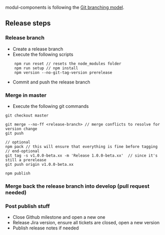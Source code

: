 modul-components is following the [Git branching model](https://nvie.com/posts/a-successful-git-branching-model/).

## Release steps

### Release branch

- Create a release branch
- Execute the following scripts
```
    npm run reset // resets the node_modules folder
    npm run setup // npm install
    npm version --no-git-tag-version prerelease
```
- Commit and push the release branch

### Merge in master
- Execute the following git commands
```
git checkout master

git merge --no-ff <release-branch> // merge conflicts to resolve for version change
git push

// optional
npm pack // this will ensure that everything is fine before tagging
// end-optional
git tag -s v1.0.0-beta.xx -m 'Release 1.0.0-beta.xx'  // since it's still a prerelease
git push origin v1.0.0-beta.xx

npm publish
```

### Merge back the release branch into develop (pull request needed)

### Post publish stuff
- Close Github milestone and open a new one
- Release Jira version, ensure all tickets are closed, open a new version
- Publish release notes if needed
